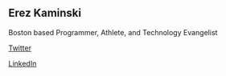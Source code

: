 ## Erez Kaminski
Boston based Programmer, Athlete, and Technology Evangelist 

[Twitter](https://twitter.com/erez_kaminski)

[LinkedIn](https://www.linkedin.com/in/erez-kaminski-a155076b/)

